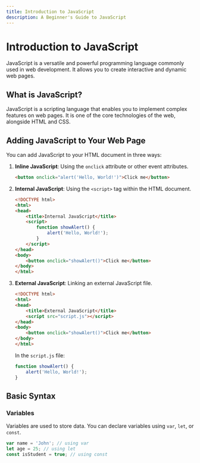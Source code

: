 ```yaml
---
title: Introduction to JavaScript
description: A Beginner's Guide to JavaScript
---
```


# Introduction to JavaScript

JavaScript is a versatile and powerful programming language commonly used in web development. It allows you to create interactive and dynamic web pages.

## What is JavaScript?

JavaScript is a scripting language that enables you to implement complex features on web pages. It is one of the core technologies of the web, alongside HTML and CSS.

## Adding JavaScript to Your Web Page

You can add JavaScript to your HTML document in three ways:

1. **Inline JavaScript**: Using the `onclick` attribute or other event attributes.

    ```html
    <button onclick="alert('Hello, World!')">Click me</button>
    ```

2. **Internal JavaScript**: Using the `<script>` tag within the HTML document.

    ```html
    <!DOCTYPE html>
    <html>
    <head>
        <title>Internal JavaScript</title>
        <script>
            function showAlert() {
                alert('Hello, World!');
            }
        </script>
    </head>
    <body>
        <button onclick="showAlert()">Click me</button>
    </body>
    </html>
    ```

3. **External JavaScript**: Linking an external JavaScript file.

    ```html
    <!DOCTYPE html>
    <html>
    <head>
        <title>External JavaScript</title>
        <script src="script.js"></script>
    </head>
    <body>
        <button onclick="showAlert()">Click me</button>
    </body>
    </html>
    ```

   In the `script.js` file:

    ```javascript
    function showAlert() {
        alert('Hello, World!');
    }
    ```

## Basic Syntax

### Variables

Variables are used to store data. You can declare variables using `var`, `let`, or `const`.

```javascript
var name = 'John'; // using var
let age = 25; // using let
const isStudent = true; // using const

